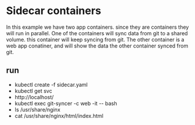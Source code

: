 # Sidecar containers
In this example we have two app containers. since they are containers they will run in parallel.
One of the containers will sync data from git to a shared volume. this container will keep syncing from git.
The other container is a web app conatiner, and will show the data the other container synced from git.

## run
- kubectl create -f sidecar.yaml
- kubectl get svc
- http://localhost/
- kubectl exec git-syncer -c web -it -- bash
- ls /usr/share/nginx 
- cat /usr/share/nginx/html/index.html

